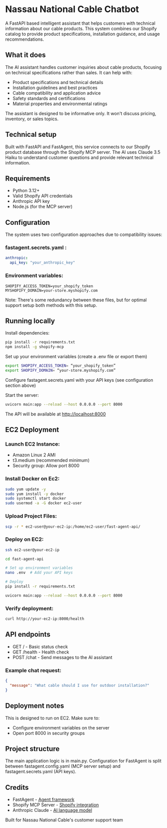 # Nassau National Cable Chatbot

A FastAPI based intelligent assistant that helps customers with technical information about our cable products. This system combines our Shopify catalog to provide product specifications, installation guidance, and usage recommendations.

## What it does

The AI assistant handles customer inquiries about cable products, focusing on technical specifications rather than sales. It can help with:  
- Product specifications and technical details  
- Installation guidelines and best practices  
- Cable compatibility and application advice  
- Safety standards and certifications  
- Material properties and environmental ratings  

The assistant is designed to be informative only. It won't discuss pricing, inventory, or sales topics.

## Technical setup

Built with FastAPI and FastAgent, this service connects to our Shopify product database through the Shopify MCP server. The AI uses Claude 3.5 Haiku to understand customer questions and provide relevant technical information.

## Requirements

- Python 3.12+  
- Valid Shopify API credentials  
- Anthropic API key  
- Node.js (for the MCP server)  

## Configuration

The system uses two configuration approaches due to compatibility issues:  

### fastagent.secrets.yaml :
```yaml
anthropic:
  api_key: "your_anthropic_key"
````

### Environment variables:

```env
SHOPIFY_ACCESS_TOKEN=your_shopify_token
MYSHOPIFY_DOMAIN=your-store.myshopify.com  
```

Note: There's some redundancy between these files, but for optimal support setup both methods with this setup.

## Running locally

Install dependencies:

```bash
pip install -r requirements.txt
npm install -g shopify-mcp
```

Set up your environment variables (create a .env file or export them)

```bash
export SHOPIFY_ACCESS_TOKEN= “your_shopify_token”
export SHOPIFY_DOMAIN= “your-store.myshopify.com”
```

Configure fastagent.secrets.yaml with your API keys (see configuration section above)

Start the server:

```bash
uvicorn main:app --reload --host 0.0.0.0 --port 8000
```

The API will be available at [http://localhost:8000](http://localhost:8000)

## EC2 Deployment

### Launch EC2 Instance:

* Amazon Linux 2 AMI
* t3.medium (recommended minimum)
* Security group: Allow port 8000

### Install Docker on Ec2:

```bash
sudo yum update -y 
sudo yum install -y docker 
sudo systemctl start docker 
sudo usermod -a -G docker ec2-user
```

### Upload Project Files:

```bash
scp -r * ec2-user@your-ec2-ip:/home/ec2-user/fast-agent-api/
```

### Deploy on EC2:

```bash
ssh ec2-user@your-ec2-ip 

cd fast-agent-api 

# Set up environment variables
nano .env  # Add your API keys 

# Deploy 
pip install -r requirements.txt

uvicorn main:app --reload --host 0.0.0.0 --port 8000
```

### Verify deployment:

```bash
curl http://your-ec2-ip:8000/health
```

## API endpoints

* GET / - Basic status check
* GET /health - Health check
* POST /chat - Send messages to the AI assistant

### Example chat request:

```json
{
  "message": "What cable should I use for outdoor installation?"
}
```

## Deployment notes

This is designed to run on EC2. Make sure to:

* Configure environment variables on the server
* Open port 8000 in security groups

## Project structure

The main application logic is in main.py. Configuration for FastAgent is split between fastagent.config.yaml (MCP server setup) and fastagent.secrets.yaml (API keys).

## Credits

* FastAgent - [Agent framework](https://github.com/evalstate/fast-agent)
* Shopify MCP Server - [Shopify integration](https://github.com/asaricorp/mcp-shopify)
* Anthropic Claude - [AI language model](https://claude.ai/)

Built for Nassau National Cable's customer support team
